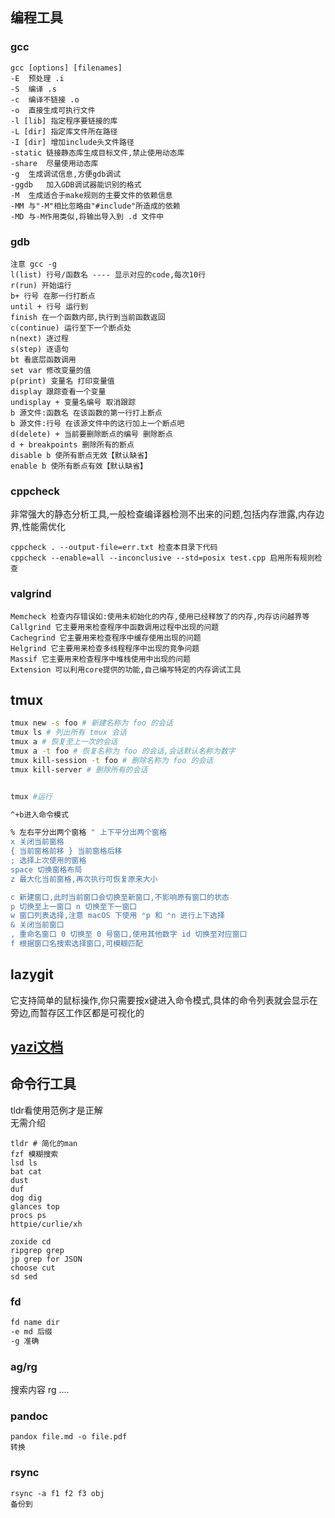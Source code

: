 ## 编程工具

### gcc
```shell
gcc [options] [filenames]
-E	预处理 .i
-S	编译 .s
-c	编译不链接 .o
-o	直接生成可执行文件
-l [lib] 指定程序要链接的库
-L [dir] 指定库文件所在路径
-I [dir] 增加include头文件路径
-static	链接静态库生成目标文件,禁止使用动态库
-share	尽量使用动态库
-g	生成调试信息,方便gdb调试
-ggdb	加入GDB调试器能识别的格式
-M	生成适合于make规则的主要文件的依赖信息
-MM	与"-M"相比忽略由"#include"所造成的依赖
-MD	与-M作用类似,将输出导入到 .d 文件中
```
### gdb
```
注意 gcc -g
l(list) 行号/函数名 ---- 显示对应的code,每次10行
r(run) 开始运行
b+ 行号 在那一行打断点
until + 行号 运行到
finish 在一个函数内部,执行到当前函数返回
c(continue) 运行至下一个断点处
n(next) 逐过程
s(step) 逐语句
bt 看底层函数调用
set var 修改变量的值
p(print) 变量名 打印变量值
display 跟踪查看一个变量
undisplay + 变量名编号 取消跟踪
b 源文件:函数名 在该函数的第一行打上断点
b 源文件:行号 在该源文件中的这行加上一个断点吧
d(delete) + 当前要删除断点的编号 删除断点
d + breakpoints 删除所有的断点
disable b 使所有断点无效【默认缺省】
enable b 使所有断点有效【默认缺省】
```
### cppcheck
非常强大的静态分析工具,一般检查编译器检测不出来的问题,包括内存泄露,内存边界,性能需优化
```
cppcheck . --output-file=err.txt 检查本目录下代码
cppcheck --enable=all --inconclusive --std=posix test.cpp 启用所有规则检查
```
### valgrind
```
Memcheck 检查内存错误如:使用未初始化的内存,使用已经释放了的内存,内存访问越界等
Callgrind 它主要用来检查程序中函数调用过程中出现的问题 
Cachegrind 它主要用来检查程序中缓存使用出现的问题 
Helgrind 它主要用来检查多线程程序中出现的竞争问题 
Massif 它主要用来检查程序中堆栈使用中出现的问题 
Extension 可以利用core提供的功能,自己编写特定的内存调试工具
```

## tmux
```bash
tmux new -s foo # 新建名称为 foo 的会话
tmux ls # 列出所有 tmux 会话
tmux a # 恢复至上一次的会话
tmux a -t foo # 恢复名称为 foo 的会话,会话默认名称为数字
tmux kill-session -t foo # 删除名称为 foo 的会话
tmux kill-server # 删除所有的会话


tmux #运行

^+b进入命令模式

% 左右平分出两个窗格 " 上下平分出两个窗格
x 关闭当前窗格
{ 当前窗格前移 } 当前窗格后移
; 选择上次使用的窗格
space 切换窗格布局
z 最大化当前窗格,再次执行可恢复原来大小

c 新建窗口,此时当前窗口会切换至新窗口,不影响原有窗口的状态
p 切换至上一窗口 n 切换至下一窗口
w 窗口列表选择,注意 macOS 下使用 ⌃p 和 ⌃n 进行上下选择
& 关闭当前窗口
, 重命名窗口 0 切换至 0 号窗口,使用其他数字 id 切换至对应窗口
f 根据窗口名搜索选择窗口,可模糊匹配
```
## lazygit
它支持简单的鼠标操作,你只需要按x键进入命令模式,具体的命令列表就会显示在旁边,而暂存区工作区都是可视化的
## [yazi文档](https://yazi-rs.github.io/docs/quick-start#flavors)


## 命令行工具
tldr看使用范例才是正解  
无需介绍
```
tldr # 简化的man
fzf 模糊搜索
lsd ls
bat cat
dust 
duf 
dog dig
glances top
procs ps
httpie/curlie/xh 
```
```不喜欢
zoxide cd
ripgrep grep
jp grep for JSON
choose cut
sd sed
```
### fd

```bash
fd name dir
-e md 后缀
-g 准确
```

### ag/rg

搜索内容
rg ....

### pandoc
```
pandox file.md -o file.pdf
转换
```

### rsync

```
rsync -a f1 f2 f3 obj
备份到
```


